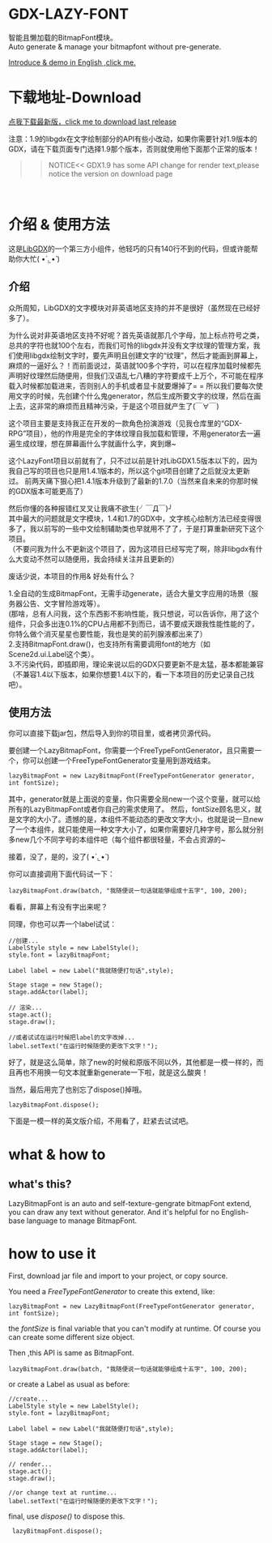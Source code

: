 # GDX-LAZY-FONT
智能且懒加载的BitmapFont模块。<br/>
Auto generate & manage your bitmapfont without pre-generate.

[Introduce & demo in English ,click me.](#what--how-to)

# 下载地址-Download
[点我下载最新版，click me to download last release](https://github.com/dingjibang/GDX-LAZY-FONT/releases/)

注意：1.9的libgdx在文字绘制部分的API有些小改动，如果你需要针对1.9版本的GDX，请在下载页面专门选择1.9那个版本，否则就使用他下面那个正常的版本！

>>NOTICE<< GDX1.9 has some API change for render text,please notice the version on download page
<br/>

# 介绍 & 使用方法
这是[LibGDX](https://github.com/libgdx/libgdx/)的一个第三方小组件，他轻巧的只有140行不到的代码，但或许能帮助你大忙( •́ .̫ •̀ )

## 介绍
众所周知，LibGDX的文字模块对非英语地区支持的并不是很好（虽然现在已经好多了）。<br/>

为什么说对非英语地区支持不好呢？首先英语就那几个字母，加上标点符号之类，总共的字符也就100个左右，而我们可怜的libgdx并没有文字纹理的管理方案，我们使用libgdx绘制文字时，要先声明且创建文字的“纹理”，然后才能画到屏幕上，麻烦的一逼好么？！而前面说过，英语就100多个字符，可以在程序加载时候都先声明好纹理然后随便用，但我们汉语乱七八糟的字符要成千上万个，不可能在程序载入时候都加载进来，否则别人的手机或者显卡就要爆掉了= =
所以我们要每次使用文字的时候，先创建个什么鬼generator，然后生成所要文字的纹理，然后在画上去，这非常的麻烦而且精神污染，于是这个项目就产生了(￣∀￣)

这个项目主要是支持我正在开发的一款角色扮演游戏（见我仓库里的“GDX-RPG”项目），他的作用是完全的字体纹理自我加载和管理，不用generator去一遍遍生成纹理，想在屏幕画什么字就画什么字，爽到爆~

这个LazyFont项目以前就有了，只不过以前是针对LibGDX1.5版本以下的，因为我自己写的项目也只是用1.4.1版本的，所以这个git项目创建了之后就没太更新过。
前两天痛下狠心把1.4.1版本升级到了最新的1.7.0（当然来自未来的你那时候的GDX版本可能更高了）

然后你懂的各种报错红叉叉让我痛不欲生(╯￣Д￣)╯<br/>
其中最大的问题就是文字模块，1.4和1.7的GDX中，文字核心绘制方法已经变得很多了，我以前写的一些中文绘制辅助类也早就用不了了，于是打算重新研究下这个项目。<br/>
（不要问我为什么不更新这个项目了，因为这项目已经写完了啊，除非libgdx有什么大变动不然可以随便用，我会持续关注并且更新的）

废话少说，本项目的作用& 好处有什么？<br/>

1.全自动的生成BitmapFont，无需手动generate，适合大量文字应用的场景（服务器公告、文字冒险游戏等）。<br/>
(那啥，总有人问我，这个东西影不影响性能，我只想说，可以告诉你，用了这个组件，只会多出连0.1%的CPU占用都不到而已，请不要成天跟我性能性能的了，你特么做个消灭星星也要性能，我也是笑的前列腺液都出来了）<br/>
2.支持BitmapFont.draw()，也支持所有需要调用font的地方（如Scene2d.ui.Label这个类）。<br/>
3.不污染代码，即插即用，理论来说以后的GDX只要更新不是太猛，基本都能兼容（不兼容1.4以下版本，如果你想要1.4以下的，看一下本项目的历史记录自己找吧）。<br/>


## 使用方法
你可以直接下载jar包，然后导入到你的项目里，或者拷贝源代码。<br/>


要创建一个LazyBitmapFont，你需要一个FreeTypeFontGenerator，且只需要一个，你可以创建一个FreeTypeFontGenerator变量用到游戏结束。

    lazyBitmapFont = new LazyBitmapFont(FreeTypeFontGenerator generator, int fontSize);
    
其中，generator就是上面说的变量，你只需要全局new一个这个变量，就可以给所有的LazyBitmapFont或者你自己的需求使用了。
然后，fontSize顾名思义，就是文字的大小了。遗憾的是，本组件不能动态的更改文字大小，也就是说一旦new了一个本组件，就只能使用一种文字大小了，如果你需要好几种字号，那么就分别多new几个不同字号的本组件吧（每个组件都很轻量，不会占资源的~

接着，没了，是的，没了( •́ .̫ •̀ )

你可以直接调用下面代码试一下：

    lazyBitmapFont.draw(batch, "我随便说一句话就能够组成十五字", 100, 200);
    
看看，屏幕上有没有字出来呢？

同理，你也可以弄一个label试试：

    //创建...
    LabelStyle style = new LabelStyle();
    style.font = lazyBitmapFont;
    
    Label label = new Label("我就随便打句话",style);
    
    Stage stage = new Stage();
    stage.addActor(label);
    
    // 渲染...
    stage.act();
    stage.draw();
    
    //或者试试在运行时候把label的文字改掉...
    label.setText("在运行时候随便的更改下文字！");
    
好了，就是这么简单，除了new的时候和原版不同以外，其他都是一模一样的，而且再也不用换一句文本就重新generate一下啦，就是这么酸爽！

当然，最后用完了也别忘了dispose()掉哦。

    lazyBitmapFont.dispose();

下面是一模一样的英文版介绍，不用看了，赶紧去试试吧。



# <span id="1">what & how to</span>

## what's this?

LazyBitmapFont is an auto and self-texture-gengrate bitmapFont extend, you can draw any text without generator. And it's helpful for no English-base language to manage BitmapFont.

# how to use it

First, download jar file and import to your project, or copy source.

You need a *FreeTypeFontGenerator* to create this extend, like:

    lazyBitmapFont = new LazyBitmapFont(FreeTypeFontGenerator generator, int fontSize);
    
the *fontSize* is final variable that you can't modify at runtime. Of course you can create some different size object.

Then ,this API is same as BitmapFont.

    lazyBitmapFont.draw(batch, "我随便说一句话就能够组成十五字", 100, 200);
    
or create a Label as usual as before:

    //create...
    LabelStyle style = new LabelStyle();
    style.font = lazyBitmapFont;
    
    Label label = new Label("我就随便打句话",style);
    
    Stage stage = new Stage();
    stage.addActor(label);
    
    // render...
    stage.act();
    stage.draw();
    
    //or change text at runtime...
    label.setText("在运行时候随便的更改下文字！");
    
final, use *dispose()* to dispose this.

     lazyBitmapFont.dispose();

